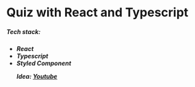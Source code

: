 # Quiz with React and Typescript

<h5>Tech stack:<h5>
<ul>
<li>React</li>
<li>Typescript</li>
<li>Styled Component</li>
</li>

<p>Idea: <a href="https://youtu.be/F2JCjVSZlG0" target="_blank">Youtube</a></p>
